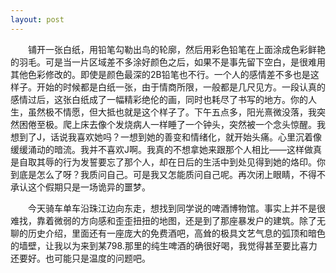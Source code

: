 ```yaml
---
layout: post
---
```


　　铺开一张白纸，用铅笔勾勒出鸟的轮廓，然后用彩色铅笔在上面涂成色彩鲜艳的羽毛。可是当一片区域差不多涂好颜色之后，如果不是事先留下空白，是很难用其他色彩修改的。即使是颜色最深的2B铅笔也不行。一个人的感情差不多也是这样子。开始的时候都是白纸一张，由于情商所限，一般都是几尺见方。一段认真的感情过后，这张白纸成了一幅精彩绝伦的画，同时也耗尽了书写的地方。你的人生，虽然极不情愿，但大抵也就是这个样子了。下午五点多，阳光熹微没落，我突然困倦至极。爬上床去像个发烧病人一样睡了一个钟头，突然被一个念头惊醒。我想到了J，话说我喜欢她吗？一想到她的善变和情绪化，就开始头痛。心里沉着像缓缓涌动的暗流。我并不喜欢J啊。我真的不想拿她来跟那个人相比——这样做真是自取其辱的行为发誓要忘了那个人，却在日后的生活中到处见得到她的烙印。你到底是怎么了呀？我质问自己。可是我又怎能质问自己呢。再次闭上眼睛，不得不承认这个假期只是一场诡异的噩梦。

　　今天骑车单车沿珠江边向东走，想找到同学说的啤酒博物馆。事实上并不是很难找，靠着微弱的方向感和歪歪扭扭的地图，还是到了那座暴发户的建筑。除了无聊的历史介绍，里面还有一座庞大的免费酒吧，高耸的极具文艺气息的弧顶和暗色的墙壁，让我以为来到某798.那里的纯生啤酒的确很好喝，我觉得甚至要比喜力还要好。也可能只是温度的问题吧。